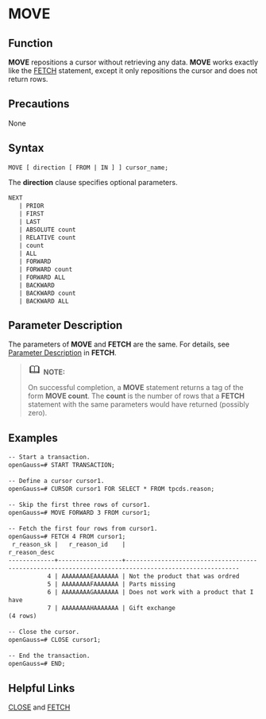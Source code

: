 # MOVE<a name="EN-US_TOPIC_0289900005"></a>

## Function<a name="en-us_topic_0283137573_en-us_topic_0237122169_en-us_topic_0059778649_s0bf0a06c81754f8b9c758ba7660a6d5f"></a>

**MOVE**  repositions a cursor without retrieving any data.  **MOVE**  works exactly like the  [FETCH](fetch.md)  statement, except it only repositions the cursor and does not return rows.

## Precautions<a name="en-us_topic_0283137573_en-us_topic_0237122169_en-us_topic_0059778649_sb645366a8585455aaecf9f6d58feef33"></a>

None

## Syntax<a name="en-us_topic_0283137573_en-us_topic_0237122169_en-us_topic_0059778649_s813243b788f64e2ab3219be97d6efe24"></a>

```
MOVE [ direction [ FROM | IN ] ] cursor_name;
```

The  **direction**  clause specifies optional parameters.

```
NEXT
   | PRIOR
   | FIRST
   | LAST
   | ABSOLUTE count
   | RELATIVE count
   | count
   | ALL
   | FORWARD
   | FORWARD count
   | FORWARD ALL
   | BACKWARD
   | BACKWARD count
   | BACKWARD ALL
```

## Parameter Description<a name="en-us_topic_0283137573_en-us_topic_0237122169_en-us_topic_0059778649_scd6d2507c45c462a8717666a869f836b"></a>

The parameters of  **MOVE**  and  **FETCH**  are the same. For details, see  [Parameter Description](fetch.md#en-us_topic_0283137321_en-us_topic_0237122165_en-us_topic_0059778422_sceb763c430654064b8f61e9aa0792af9)  in  **FETCH**.

>![](public_sys-resources/icon-note.gif) **NOTE:** 
>
>On successful completion, a  **MOVE**  statement returns a tag of the form  **MOVE count**. The  **count**  is the number of rows that a  **FETCH**  statement with the same parameters would have returned \(possibly zero\).

## Examples<a name="en-us_topic_0283137573_en-us_topic_0237122169_en-us_topic_0059778649_s135d1e005b114aa4b3446001b7416853"></a>

```
-- Start a transaction.
openGauss=# START TRANSACTION;

-- Define a cursor cursor1.
openGauss=# CURSOR cursor1 FOR SELECT * FROM tpcds.reason;

-- Skip the first three rows of cursor1.
openGauss=# MOVE FORWARD 3 FROM cursor1;

-- Fetch the first four rows from cursor1.
openGauss=# FETCH 4 FROM cursor1;
 r_reason_sk |   r_reason_id    |                                            r_reason_desc                                             
-------------+------------------+------------------------------------------------------------------------------------------------------
           4 | AAAAAAAAEAAAAAAA | Not the product that was ordred                                                                     
           5 | AAAAAAAAFAAAAAAA | Parts missing                                                                                       
           6 | AAAAAAAAGAAAAAAA | Does not work with a product that I have                                                            
           7 | AAAAAAAAHAAAAAAA | Gift exchange                                                                                       
(4 rows)

-- Close the cursor.
openGauss=# CLOSE cursor1;

-- End the transaction.
openGauss=# END;
```

## Helpful Links<a name="en-us_topic_0283137573_en-us_topic_0237122169_en-us_topic_0059778649_s576a05d59d374a6684001f646161ee14"></a>

[CLOSE](close.md)  and  [FETCH](fetch.md)

